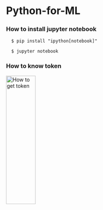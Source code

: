 # Python-for-ML
### How to install jupyter notebook
```shell
  $ pip install "ipython[notebook]"
  
  $ jupyter notebook
```

### How to know token
  <img src = "ml_python\j.png" width="40%" height="30%" title="token" alt="How to get token"></img>

